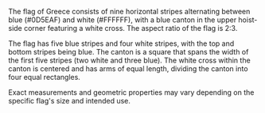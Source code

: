 The flag of Greece consists of nine horizontal stripes alternating between blue (#0D5EAF) and white (#FFFFFF), with a blue canton in the upper hoist-side corner featuring a white cross. The aspect ratio of the flag is 2:3.

The flag has five blue stripes and four white stripes, with the top and bottom stripes being blue. The canton is a square that spans the width of the first five stripes (two white and three blue). The white cross within the canton is centered and has arms of equal length, dividing the canton into four equal rectangles.

Exact measurements and geometric properties may vary depending on the specific flag's size and intended use.